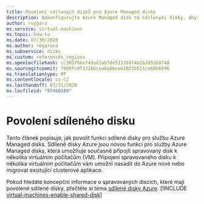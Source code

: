```yaml
---
title: Povolení sdílených disků pro Azure Managed disks
description: Nakonfigurujte Azure Managed disk se sdílenými disky, abyste ho mohli sdílet napříč několika virtuálními počítači.
author: roygara
ms.service: virtual-machines
ms.topic: how-to
ms.date: 07/30/2020
ms.author: rogarana
ms.subservice: disks
ms.custom: references_regions
ms.openlocfilehash: cc365f6eef4da61ab7de5113b8f4b2b185360740
ms.sourcegitcommit: f988fc0f13266cea6e86ce618f2b511ce69bbb96
ms.translationtype: MT
ms.contentlocale: cs-CZ
ms.lasthandoff: 07/31/2020
ms.locfileid: "87460180"
---
```

# <a name="enable-shared-disk"></a>Povolení sdíleného disku

Tento článek popisuje, jak povolit funkci sdílené disky pro službu Azure Managed disks. Sdílené disky Azure jsou novou funkcí pro služby Azure Managed disks, která umožňuje současně připojit spravovaný disk k několika virtuálním počítačům (VM). Připojení spravovaného disku k několika virtuálním počítačům vám umožní nasadit do Azure nové nebo migrovat existující clusterové aplikace. 

Pokud hledáte koncepční informace o spravovaných discích, které mají povolené sdílené disky, přečtěte si téma [sdílené disky Azure](disks-shared.md).
[!INCLUDE [virtual-machines-enable-shared-disk](../../../includes/virtual-machines-enable-shared-disk.md)]
